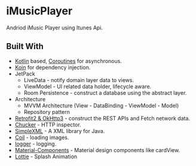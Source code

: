 # iMusicPlayer
 
 Andriod iMusic Player using Itunes Api.
 
 ## Built With

- [Kotlin](https://kotlinlang.org/) based, [Coroutines](https://github.com/Kotlin/kotlinx.coroutines) for asynchronous.
- [Koin](https://insert-koin.io/) for dependency injection.
- JetPack
  - LiveData - notify domain layer data to views.
  - ViewModel - UI related data holder, lifecycle aware.
  - Room Persistence - construct a database using the abstract layer.
- Architecture
  - MVVM Architecture (View - DataBinding - ViewModel - Model)
  - Repository pattern
- [Retrofit2 & OkHttp3](https://github.com/square/retrofit) - construct the REST APIs and Fetch network data.
- [Chucker](https://github.com/ChuckerTeam/chucker) - HTTP inspector.
- [SimpleXML](http://simple.sourceforge.net/) - A XML library for Java.
- [Coil](https://github.com/coil-kt/coil) - loading images.
- [logger](https://github.com/orhanobut/logger) - logging.
- [Material-Components](https://github.com/material-components/material-components-android) - Material design components like cardView.
- [Lottie](https://github.com/airbnb/lottie-android) - Splash Animation




